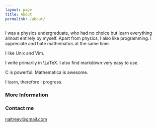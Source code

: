 ```yaml
---
layout: page
title: About
permalink: /about/
---
```


I was a physics undergraduate, who had no choice but learn everything almost entirely by myself. Apart from physics, I also like programming. I appreciate and hate mathematics at the same time.

I like Unix and Vim.

I write primarily in \LaTeX. I also find markdown very easy to use.

C is powerful. Mathematica is awesome.

I learn, therefore I progress.

### More Information

### Contact me

[naitreey@gmail.com](mailto:naitreey@gmail.com)
